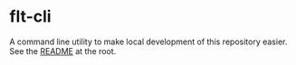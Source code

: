 # flt-cli

A command line utility to make local development of this repository easier. See the [README](../README.md) at the root.
